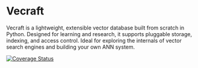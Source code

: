 # Vecraft

Vecraft is a lightweight, extensible vector database built from scratch in Python. Designed for learning and research, it supports pluggable storage, indexing, and access control. Ideal for exploring the internals of vector search engines and building your own ANN system.

[![Coverage Status](https://coveralls.io/repos/github/ynyeh0221/vecraft/badge.svg?branch=main)](https://coveralls.io/github/ynyeh0221/vecraft?branch=main)
